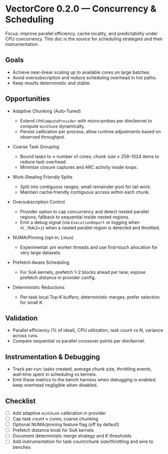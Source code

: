 # VectorCore 0.2.0 — Concurrency & Scheduling

Focus: improve parallel efficiency, cache locality, and predictability under CPU concurrency. This doc is the source for scheduling strategies and their instrumentation.

## Goals
- Achieve near‑linear scaling up to available cores on large batches.
- Avoid oversubscription and reduce scheduling overhead in hot paths.
- Keep results deterministic and stable.

## Opportunities

- Adaptive Chunking (Auto‑Tuned)
  - Extend `CPUComputeProvider` with micro‑probes per dim/kernel to compute `minChunk` dynamically.
  - Persist calibration per process; allow runtime adjustments based on observed throughput.

- Coarse Task Grouping
  - Bound tasks to ≈ number of cores; chunk size ≥ 256–1024 items to reduce task overhead.
  - Minimize closure captures and ARC activity inside loops.

- Work‑Stealing Friendly Splits
  - Split into contiguous ranges; small remainder pool for tail work.
  - Maintain cache‑friendly contiguous access within each chunk.

- Oversubscription Control
  - Provider option to cap concurrency and detect nested parallel regions; fallback to sequential inside nested regions.
  - Emit a debug signal (via `ExecutionReport` or logging when `VC_TRACE=1`) when a nested parallel region is detected and throttled.

- NUMA/Pinning (opt‑in; Linux)
  - Experimental: pin worker threads and use first‑touch allocation for very large datasets.

- Prefetch‑Aware Scheduling
  - For SoA kernels, prefetch 1–2 blocks ahead per lane; expose prefetch distance in provider config.

- Deterministic Reductions
  - Per‑task local Top‑K buffers; deterministic merges; prefer selection for small K.

## Validation
- Parallel efficiency (% of ideal), CPU utilization, task count vs N, variance across runs.
- Compare sequential vs parallel crossover points per dim/kernel.

## Instrumentation & Debugging
- Track per‑run: tasks created, average chunk size, throttling events, wall‑time spent in scheduling vs kernels.
- Emit these metrics to the bench harness when debugging is enabled; keep overhead negligible when disabled.

## Checklist
- [ ] Add adaptive `minChunk` calibration in provider
- [ ] Cap task count ≈ cores; coarse chunking
- [ ] Optional NUMA/pinning feature flag (off by default)
- [ ] Prefetch distance knob for SoA kernels
- [ ] Document deterministic merge strategy and K thresholds
 - [ ] Add instrumentation for task count/chunk size/throttling and wire to benches
